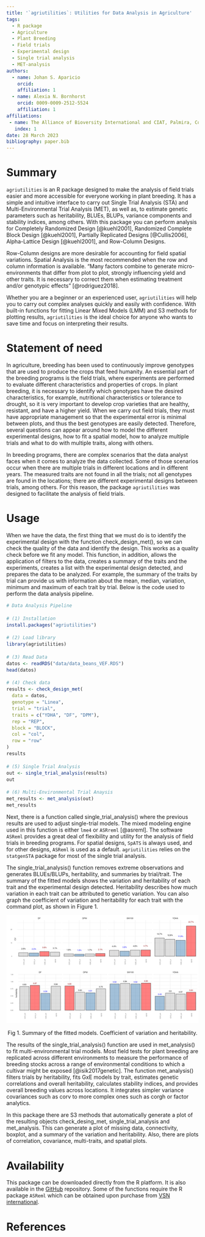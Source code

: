 ```yaml
---
title: '`agriutilities`: Utilities for Data Analysis in Agriculture' 
tags:
  - R package
  - Agriculture
  - Plant Breeding
  - Field trials
  - Experimental design
  - Single trial analysis
  - MET-analysis
authors:
  - name: Johan S. Aparicio
    orcid:
    affiliation: 1
  - name: Alexia N. Bornhorst
    orcid: 0009-0009-2512-5524
    affiliation: 1
affiliations:
 - name: The Alliance of Bioversity International and CIAT, Palmira, Colombia
   index: 1
date: 28 March 2023
bibliography: paper.bib
---
```


# Summary

`agriutilities` is an R package designed to make the analysis of field trials easier and more accessible for everyone working in plant breeding. It has a simple and intuitive interface to carry out Single Trial Analysis (STA) and Multi-Environmental Trial Analysis (MET), as well as, to estimate genetic parameters such as heritability, BLUEs, BLUPs, variance components and stability indices, among others. With this package you can perform analysis for Completely Randomized Design [@kuehl2001], Randomized Complete Block Design [@kuehl2001], Partially Replicated Designs [@Cullis2006], Alpha-Lattice Design [@kuehl2001], and Row-Column Designs.

Row-Column designs are more desirable for accounting for field spatial variations. Spatial Analysis is the most recommended when the row and column information is available. “Many factors combine to generate micro-environments that differ from plot to plot, strongly influencing yield and other traits. It is necessary to correct them when estimating treatment and/or genotypic effects” [@rodriguez2018]. 

Whether you are a beginner or an experienced user, `agriutilities` will help you to carry out complex analyses quickly and easily with confidence. With built-in functions for fitting Linear Mixed Models (LMM) and S3 methods for plotting results, `agriutilities` is the ideal choice for anyone who wants to save time and focus on interpreting their results. 

# Statement of need

In agriculture, breeding has been used to continuously improve genotypes that are used to produce the crops that feed humanity. An essential part of the breeding programs is the field trials, where experiments are performed to evaluate different characteristics and properties of crops. In plant breeding, it is necessary to identify which genotypes have the desired characteristics, for example, nutritional characteristics or tolerance to drought, so it is very important to develop crop varieties that are healthy, resistant, and have a higher yield. When we carry out field trials, they must have appropriate management so that the experimental error is minimal between plots, and thus the best genotypes are easily detected. Therefore, several questions can appear around how to model the different experimental designs, how to fit a spatial model, how to analyze multiple trials and what to do with multiple traits, along with others. 

In breeding programs, there are complex scenarios that the data analyst faces when it comes to analyze the data collected. Some of those scenarios occur when there are multiple trials in different locations and in different years. The measured traits are not found in all the trials; not all genotypes are found in the locations; there are different experimental designs between trials, among others. For this reason, the package `agriutilities` was designed to facilitate the analysis of field trials.

# Usage

When we have the data, the first thing that we must do is to identify the experimental design with the function check_design_met(), so we can check the quality of the data and identify the design. This works as a quality check before we fit any model. This function, in addition, allows the application of filters to the data, creates a summary of the traits and the experiments, creates a list with the experimental design detected, and prepares the data to be analyzed. For example, the summary of the traits by trial can provide us with information about the mean, median, variation, minimum and maximum of each trait by trial. Below is the code used to perform the data analysis pipeline.

``` r
# Data Analysis Pipeline

# (1) Installation 
install.packages("agriutilities")

# (2) Load library
library(agriutilities)

# (3) Read Data
datos <- readRDS("data/data_beans_VEF.RDS")
head(datos)

# (4) Check data
results <- check_design_met(
  data = datos,
  genotype = "Linea",
  trial = "trial",
  traits = c("YDHA", "DF", "DPM"),
  rep = "REP",
  block = "BLOCK",
  col = "col",
  row = "row"
)
results

# (5) Single Trial Analysis
out <- single_trial_analysis(results)
out

# (6) Multi-Environmental Trial Anaysis
met_results <- met_analysis(out)
met_results
```

Next, there is a function called single_trial_analysis() where the previous results are used to adjust single-trial models. The mixed modeling engine used in this function is either `lme4` or `ASRreml` [@asreml]. The software `ASReml` provides a great deal of flexibility and utility for the analysis of field trials in breeding programs. For spatial designs, `SpATS` is always used, and for other designs, `ASReml` is used as a default. `agriutilities` relies on the `statgenSTA` package for most of the single trial analysis.  

The single_trial_analysis() function removes extreme observations and generates BLUEs/BLUPs, heritability, and summaries by trial/trait. The summary of the fitted models shows the variation and heritability of each trait and the experimental design detected. Heritability describes how much variation in each trait can be attributed to genetic variation. You can also graph the coefficient of variation and heritability for each trait with the command plot, as shown in Figure 1.

![\label{fig:Fig}](summaryPlot.png)
<div align="center"> Fig 1. Summary of the fitted models. Coefficient of variation and heritability.</div>


The results of the single_trial_analysis() function are used in met_analysis() to fit multi-environmental trial models. Most field tests for plant breeding are replicated across different environments to measure the performance of breeding stocks across a range of environmental conditions to which a cultivar might be exposed [@isik2017genetic]. The function met_analysis() filters trials by heritability, fits GxE models by trait, estimates genetic correlations and overall heritability, calculates stability indices, and provides overall breeding values across locations. It integrates simpler variance covariances such as corv to more complex ones such as corgh or factor analytics.

In this package there are S3 methods that automatically generate a plot of the resulting objects check_desing_met, single_trial_analysis and met_analysis. This can generate a plot of missing data, connectivity, boxplot, and a summary of the variation and heritability. Also, there are plots of correlation, covariance, multi-traits, and spatial plots. 

# Availability 

This package can be downloaded directly from the R platform. It is also available in the [GitHub](https://github.com/AparicioJohan/agriutilities) repository. Some of the functions require the R package `ASReml` which can be obtained upon purchase from [VSN international](https://vsni.co.uk/software/asreml-r).

# References
